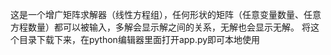 这是一个增广矩阵求解器（线性方程组），任何形状的矩阵（任意变量数量、任意方程数量）都可以被输入，多解会显示解之间的关系，无解也会显示无解。
将这个目录下载下来，在python编辑器里面打开app.py即可本地使用